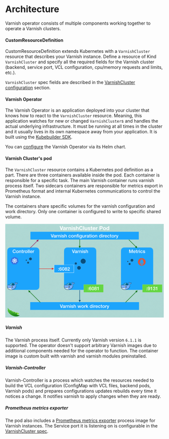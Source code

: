 # Architecture

Varnish operator consists of multiple components working together to operate a Varnish clusters.

#### CustomResourceDefinition
CustomResourceDefinition extends Kubernetes with a `VarnishCluster` resource that describes your Varnish instance. Define a resource of Kind `VarnishCluster` and specify all the required fields for the Varnish cluster (backend, service port, VCL configuration, cpu/memory requests and limits, etc.). 

`VarnishCluster` spec fields are described in the [VarnishCluster configuration](varnish-cluster-configuration.md) section.

#### Varnish Operator
The Varnish Operator is an application deployed into your cluster that knows how to react to the `VarnishCluster` resource. Meaning, this application watches for new or changed `VarnishCluster`s and handles the actual underlying infrastructure. It must be running at all times in the cluster and it usually lives in its own namespace away from your application. It is built using the [Kubebuilder SDK](https://github.com/kubernetes-sigs/kubebuilder).

You can [configure](operator-configuration.md) the Varnish Operator via its Helm chart.

#### Varnish Cluster's pod

The `VarnishCluster` resource contains a Kubernetes pod definition as a part. There are three containers available inside the pod. Each container is responsible for a specific task. The main Varnish container runs varnish process itself. Two sidecars containers are responsible for metrics export in Prometheus format and internal Kubernetes communications to control the Varnish instance.

The containers share specific volumes for the varnish configuration and work directory. Only one container is configured to write to specific shared volume.

![Varnish cluster pod](images/varnish-cluster.png)

##### Varnish

The Varnish process itself. Currently only Varnish version `6.1.1` is supported. The operator doesn't support arbitrary Varnish images due to additional components needed for the operator to function. The container image is custom built with varnish and varnish modules preinstalled.

##### Varnish-Controller

Varnish-Controller is a process which watches the resources needed to build the VCL configuration (ConfigMap with VCL files, backend pods, Varnish pods) and prepares configurations updates rebuilds every time it notices a change. It notifies varnish to apply changes when they are ready.

##### Prometheus metrics exporter

The pod also includes a [Prometheus metrics exporter](https://github.com/jonnenauha/prometheus_varnish_exporter) process image for Varnish instances. The Service port it is listening on is configurable in the [VarnishCluster spec](varnish-cluster-configuration.md).
